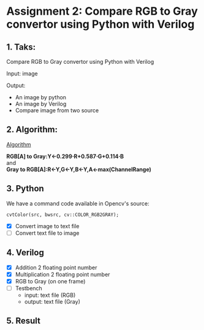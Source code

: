 
# Assignment 2: Compare RGB to Gray convertor using Python with Verilog
## 1. Taks: 
 Compare RGB to Gray convertor using Python with Verilog
 
 Input: image
 
 Output:
- An image by python
- An image by Verilog
- Compare image from two source
      
## 2. Algorithm:
[Algorithm](https://docs.opencv.org/3.4/de/d25/imgproc_color_conversions.html)   


**RGB[A] to Gray:Y←0.299⋅R+0.587⋅G+0.114⋅B**   
                  and     
**Gray to RGB[A]:R←Y,G←Y,B←Y,A←max(ChannelRange)**
## 3. Python
  We have a command code available in Opencv's source:
  
  `cvtColor(src, bwsrc, cv::COLOR_RGB2GRAY);`
  
  - [x] Convert image to text file
  - [ ] Convert text file to image
## 4. Verilog 
- [x] Addition 2 floating point number
- [x] Multiplication 2 floating point number
- [x] RGB to Gray (on one frame)
- [ ] Testbench
  - input: text file (RGB)
  - output:  text file (Gray)
## 5. Result 

